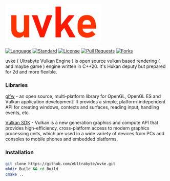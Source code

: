![uvke logo](https://github.com/eUltrabyte/uvke/blob/main/Resource/uvke.png?raw=true "uvke logo")

[![Language](https://img.shields.io/badge/language-C++-blue.svg)](https://isocpp.org/)
[![Standard](https://img.shields.io/badge/c%2B%2B-20-blue.svg)](https://en.wikipedia.org/wiki/C%2B%2B#Standardization)
[![License](https://img.shields.io/github/license/eUltrabyte/uvke)](https://github.com/eUltrabyte/uvke/blob/main/LICENSE)
[![Pull Requests](https://img.shields.io/github/issues-pr/eUltrabyte/uvke)](https://github.com/eUltrabyte/uvke/pulls)
[![Forks](https://img.shields.io/github/forks/eUltrabyte/uvke)](https://github.com/eUltrabyte/uvke)

uvke ( Ultrabyte Vulkan Engine ) is open source vulkan based rendering ( and maybe game ) engine written in C++20.
It's Hukan deputy but prepared for 2d and more flexible.

### Libraries
[glfw](https://github.com/glfw/glfw) - an open source, multi-platform library for OpenGL, OpenGL ES and Vulkan application development. It provides a simple, platform-independent API for creating windows, contexts and surfaces, reading input, handling events, etc.

[Vulkan SDK](https://www.lunarg.com/vulkan-sdk/) - Vulkan is a new generation graphics and compute API that provides high-efficiency, cross-platform access to modern graphics processing units, which are used in a wide variety of devices from PCs and consoles to mobile phones and embedded platforms.

### Installation
```bash
git clone https://github.com/eUltrabyte/uvke.git
mkdir Build && cd Build
cmake ..
```